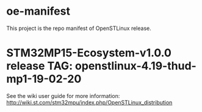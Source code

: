 # oe-manifest
This project is the repo manifest of OpenSTLinux release.
# STM32MP15-Ecosystem-v1.0.0 release TAG: openstlinux-4.19-thud-mp1-19-02-20

See the wiki user guide for more information: http://wiki.st.com/stm32mpu/index.php/OpenSTLinux_distribution
